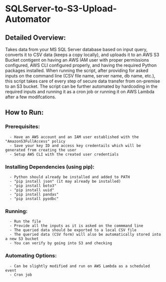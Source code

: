 # SQLServer-to-S3-Upload-Automator

## Detailed Overview:
Takes data from your MS SQL Server database based on input query, converts it to CSV data (keeps a copy locally), and uploads it to an AWS S3 Bucket contigent on having an AWS IAM user with proper permissions configured, AWS CLI configured properly, and having the required Python packages installed. When running the script, after providing for asked inputs on the command line (CSV file name, server name, db name, etc.), this script takes care of every step of secure data transfer from on-premise to an S3 bucket. The script can be further automated by hardcoding in the required inputs and running it as a cron job or running it on AWS Lambda after a few modifcations.

## How to Run:

### Prerequisites:
      - Have an AWS account and an IAM user established with the "AmazonS3FullAccess" policy
      - Save your key ID and access key credentails which will be generated from creating the user
      - Setup AWS CLI with the created user credentials 
      
### Installing Dependencies (using pip):
      - Python should already be installed and added to PATH
      - "pip install json" (it may already be installed)
      - "pip install boto3"
      - "pip install uuid"
      - "pip install pandas"
      - "pip install pyodbc"

### Running:
      - Run the file
      - Provide all the inputs as it is asked on the commmand line
      - The queried data should be exported to a local CSV file
      - The queried data (CSV form) will also be automatically stored into a new S3 bucket
      - You can verify by going into S3 and checking

### Automating Options:
      - Can be slightly modified and run on AWS Lambda as a scheduled event
      - Cron job
